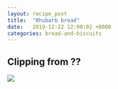 ```yaml
---
layout: recipe_post
title:  "Rhubarb bread"
date:   2019-12-22 12:00:02 +0000
categories: bread-and-biscuits
---
```


## Clipping from ??


![](/assets/bread-and-biscuits/rhubarb-bread.jpg)